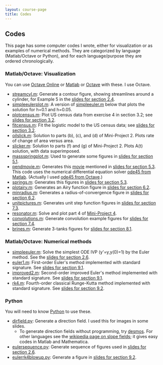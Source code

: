 ```yaml
---
layout: course-page
title: Codes
---
```


## Codes

This page has some computer codes I wrote, either for visualization or as examples of numerical methods.  They are categorized by language (Matlab/Octave or Python), and for each language/purpose they are ordered chronologically.

### Matlab/Octave: Visualization

You can use [Octave Online](https://octave-online.net/) or [Matlab](https://www.mathworks.com/products/matlab.html) or [Octave](https://www.gnu.org/software/octave/) with these.  I use Octave.

* [streamcyl.m](assets/codes/streamcyl.m): Generate a contour figure, showing streamlines around a cylinder, for Example 5 in the [slides for section 2.4](assets/slides/2-4.pdf).
* [simpleeulerplot.m](assets/codes/simpleeulerplot.m): A version of [simpleeuler.m](assets/codes/simpleeuler.m) below that plots the solution for h=0.1 and h=0.05.
* [plotcensus.m](assets/codes/plotcensus.m): Plot US census data from exercise 4 in section 3.2; see [slides for section 3.2](assets/slides/3-2.pdf).
* [fitcensus.m](assets/codes/fitcensus.m): Fit the logistic model to the US census data; see [slides for section 3.2](assets/slides/3-2.pdf).
* [oilslick.m](assets/codes/oilslick.m): Solution to parts (b), (c), and (d) of Mini-Project 2.  Plots rate of change of area versus area.
* [slicker.m](assets/codes/slicker.m): Solution to parts (f) and (g) of Mini-Project 2.  Plots A(t) solution, with data superimposed.
* [massspringplot.m](assets/codes/massspringplot.m): Used to generate some figures in [slides for section 5.1](assets/slides/5-1.pdf).
* [pendmovie.m](assets/codes/pendmovie.m): Generates this [movie](assets/codes/pendmovie.gif) mentioned in [slides for section 5.3](assets/slides/5-3.pdf).  This code uses the numerical differential equation solver [ode45 from Matlab](https://www.mathworks.com/help/matlab/ref/ode45.html).  (Actually I used [ode45 from Octave](https://octave.sourceforge.io/octave/function/ode45.html).)
* [springs.m](assets/codes/springs.m): Generates this figures in [slides for section 5.3](assets/slides/5-3.pdf).
* [plotairy.m](assets/codes/plotairy.m): Generates an Airy function figure in [slides for section 6.2](assets/slides/6-2.pdf).
* [minradius.m](assets/codes/minradius.m): Generates a radius-of-convergence figure in [slides for section 6.2](assets/slides/6-2.pdf).
* [unitpictures.m](assets/codes/unitpictures.m): Generates unit step function figures in [slides for section 7.3](assets/slides/7-3.pdf).
* [resonator.m](assets/codes/resonator.m): Solve and plot part 4 of [Mini-Project 4](assets/mp/mp4-merged.pdf).
* [convolutions.m](assets/codes/convolutions.m): Generate convolution example figures for [slides for section 7.4](assets/slides/7-4.pdf).
* [brines.m](assets/codes/brines.m): Generate 3-tanks figures for [slides for section 8.1](assets/slides/8-1.pdf).

### Matlab/Octave: Numerical methods

* [simpleeuler.m](assets/codes/simpleeuler.m): Solve the simplest ODE IVP (y'=y,y(0)=1) by the Euler method.  See the [slides for section 2.6](assets/slides/2-6.pdf).
* [euler1.m](assets/codes/euler1.m): First-order Euler's method implemented with standard signature.  See [slides for section 9.1](assets/slides/9-1.pdf).
* [improved2.m](assets/codes/improved2.m): Second-order improved Euler's method implemented with standard signature.  See [slides for section 9.1](assets/slides/9-1.pdf).
* [rk4.m](assets/codes/rk4.m):  Fourth-order classical Runge-Kutta method implemented with standard signature.  See [slides for section 9.2](assets/slides/9-2.pdf).

### Python

You will need to know [Python](https://www.python.org/) to use these.

* [dirfield.py](assets/codes/dirfield.py): Generate a direction field.  I used this for images in some slides.
    * To generate direction fields without programming, try [desmos](https://www.desmos.com/).  For other languages see the [wikipedia page on slope fields](https://en.wikipedia.org/wiki/Slope_field); it gives easy codes in Matlab and Mathematica.
* [eulersequence.py](assets/codes/eulersequence.py): Generate sequence of figures used in [slides for section 2.6](assets/slides/2-6.pdf).
* [eulerrk4blowup.py](assets/codes/eulerrk4blowup.py): Generate a figure in [slides for section 9.2](assets/slides/9-2.pdf).

